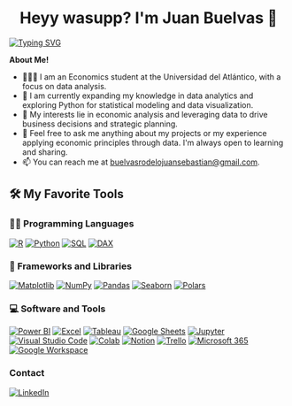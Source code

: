   <h1 align="center">Heyy wasupp? I'm Juan Buelvas 🤙<width="30px"></h1>

[![Typing SVG](https://readme-typing-svg.herokuapp.com?font=Robot-Bold&size=30&color=330033&center=true&vCenter=true&width=900&height=110&lines=Data+Analyst;Economics+Student;Analytical+mind+with+econ+background+from+Colombia)](https://git.io/typing-svg)
  
  
<!--<img align="right" alt="Coding" width="400" src="https://github.com/Ayushparikh-code/Ayushparikh-code/blob/main/coding-freak%20(1).gif">-->



**About Me!**
- 👨🏽‍💻 I am an Economics student at the Universidad del Atlántico, with a focus on data analysis.
- 🌱 I am currently expanding my knowledge in data analytics and exploring Python for statistical modeling and data visualization.
- 🤔 My interests lie in economic analysis and leveraging data to drive business decisions and strategic planning.
- 💬 Feel free to ask me anything about my projects or my experience applying economic principles through data. I'm always open to learning and sharing.
- 📫 You can reach me at buelvasrodelojuansebastian@gmail.com.


## 🛠️ My Favorite Tools

### 👨‍💻 Programming Languages

<p>
    <a href="https://github.com/search?q=user%3ADenverCoder1+is%3Arepo+language%3Ar"><img alt="R" src="https://img.shields.io/badge/R-276DC3?logo=r&logoColor=white"></a>
    <a href="https://github.com/search?q=user%3ADenverCoder1+is%3Arepo+language%3Apython"><img alt="Python" src="https://img.shields.io/badge/Python%20-%2314354C.svg?logo=python&logoColor=white"></a>
    <a href="https://github.com/search?q=user%3ADenverCoder1+is%3Arepo+language%3Asql"><img alt="SQL" src="https://img.shields.io/badge/SQL%20-%23025E8C.svg?logo=amazon-dynamodb&logoColor=white"></a>
    <a href="https://github.com/search?q=user%3ADenverCoder1+is%3Arepo+DAX"><img alt="DAX" src="https://img.shields.io/badge/DAX-F2C811?logo=power-bi&logoColor=black"></a>
   

### 🧰 Frameworks and Libraries

<p>
    <a href="https://github.com/search?q=user%3ADenverCoder1+is%3Arepo+matplotlib"><img alt="Matplotlib" src="https://img.shields.io/badge/Matplotlib-11557c?logo=matplotlib&logoColor=white"></a>
    <a href="#"><img alt="NumPy" src="https://img.shields.io/badge/Numpy%20-%23013243.svg?logo=numpy&logoColor=white"></a>
    <a href="#"><img alt="Pandas" src="https://img.shields.io/badge/Pandas%20-%23150458.svg?logo=pandas&logoColor=white"></a>
    <a href="https://github.com/search?q=user%3ADenverCoder1+is%3Arepo+seaborn"><img alt="Seaborn" src="https://img.shields.io/badge/Seaborn-3B85B5?logo=seaborn&logoColor=white"></a>
    <a href="https://github.com/search?q=user%3ADenverCoder1+is%3Arepo+polars"><img alt="Polars" src="https://img.shields.io/badge/Polars-000000?logo=polars&logoColor=white"></a>
  
   


</p>



### 💻 Software and Tools

<p>
    
  <a href="https://github.com/search?q=user%3ADenverCoder1+is%3Arepo+powerbi"><img alt="Power BI" src="https://img.shields.io/badge/Power%20BI%20-%23F2C811.svg?logo=power-bi&logoColor=black"></a>
<a href="https://github.com/search?q=user%3ADenverCoder1+is%3Arepo+excel"><img alt="Excel" src="https://img.shields.io/badge/Excel%20-%23217346.svg?logo=microsoft-excel&logoColor=white"></a>
<a href="https://github.com/search?q=user%3ADenverCoder1+is%3Arepo+tableau"><img alt="Tableau" src="https://img.shields.io/badge/Tableau%20-%23E97627.svg?logo=tableau&logoColor=white"></a>
<a href="https://github.com/search?q=user%3ADenverCoder1+is%3Arepo+googlesheet"><img alt="Google Sheets" src="https://img.shields.io/badge/Google%20Sheets%20-%2334A853.svg?logo=google%20sheets&logoColor=white"></a> 
    <a href="https://github.com/search?q=user%3ADenverCoder1+is%3Arepo+jupyter"><img alt="Jupyter" src="https://img.shields.io/badge/Jupyter%20-%23F37626.svg?logo=Jupyter&logoColor=white"></a>
<a href="https://github.com/search?q=user%3ADenverCoder1+is%3Arepo+vscode"><img alt="Visual Studio Code" src="https://img.shields.io/badge/Visual%20Studio%20Code-0078d7.svg?logo=visual-studio-code&logoColor=white"></a>
<a href="https://github.com/search?q=user%3ADenverCoder1+is%3Arepo+colab"><img alt="Colab" src="https://img.shields.io/badge/Colab-00b56a.svg?logo=google-colab&logoColor=white"></a>
<a href="https://github.com/search?q=user%3ADenverCoder1+is%3Arepo+notion"><img alt="Notion" src="https://img.shields.io/badge/Notion%20-%23000000.svg?logo=notion&logoColor=white"></a>
<a href="https://github.com/search?q=user%3ADenverCoder1+is%3Arepo+trello"><img alt="Trello" src="https://img.shields.io/badge/Trello%20-%230052CC.svg?logo=trello&logoColor=white"></a>
<a href="https://github.com/search?q=user%3ADenverCoder1+is%3Arepo+microsoft365"><img alt="Microsoft 365" src="https://img.shields.io/badge/Microsoft%20365%20-%230078D4.svg?logo=microsoft-365&logoColor=white"></a>
<a href="https://github.com/search?q=user%3ADenverCoder1+is%3Arepo+googledocs"><img alt="Google Workspace" src="https://img.shields.io/badge/Google%20Workspace%20-%234285F4.svg?logo=google&logoColor=white"></a>

</p>

### Contact
<p>
<a href="https://www.linkedin.com/in/juan-sebastian-buelvas-70673633b"><img alt="LinkedIn" src="https://img.shields.io/badge/LinkedIn-0A66C2?logo=linkedin&logoColor=white"></a>

</p>
